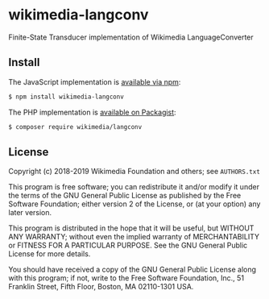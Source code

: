 # wikimedia-langconv

Finite-State Transducer implementation of Wikimedia LanguageConverter

## Install
The JavaScript implementation is [available via npm](https://www.npmjs.com/package/wikimedia-langconv):

```bash
$ npm install wikimedia-langconv
```

The PHP implementation is [available on Packagist](https://packagist.org/packages/wikimedia/langconv):

```bash
$ composer require wikimedia/langconv
```

## License

Copyright (c) 2018-2019 Wikimedia Foundation and others; see `AUTHORS.txt`

This program is free software; you can redistribute it and/or modify
it under the terms of the GNU General Public License as published by
the Free Software Foundation; either version 2 of the License, or
(at your option) any later version.

This program is distributed in the hope that it will be useful,
but WITHOUT ANY WARRANTY; without even the implied warranty of
MERCHANTABILITY or FITNESS FOR A PARTICULAR PURPOSE.  See the
GNU General Public License for more details.

You should have received a copy of the GNU General Public License along
with this program; if not, write to the Free Software Foundation, Inc.,
51 Franklin Street, Fifth Floor, Boston, MA 02110-1301 USA.
